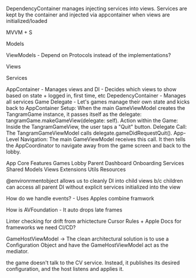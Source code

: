 DependencyContainer manages injecting services into views. Services are kept by the container and injected via appcontainer when views are initialized/loaded

MVVM + S

Models 

ViewModels
    - Depend on Protocols instead of the implementations?

Views

Services

AppContainer
    - Manages views and DI
    - Decides which views to show based on state + logged in, first time, etc
DepedencyContainer
    - Manages all services
Game Delegate 
    - Let's games manage their own state and kicks back to AppContainer
    Setup: When the main GameViewModel creates the TangramGame instance, it passes itself as the delegate: tangramGame.makeGameView(delegate: self).
    Action within the Game: Inside the TangramGameView, the user taps a "Quit" button.
    Delegate Call: The TangramGameViewModel calls delegate.gameDidRequestQuit().
    App-Level Navigation: The main GameViewModel receives this call. It then tells the AppCoordinator to navigate away from the game screen and back to the lobby.


App
Core
Features
    Games
    Lobby
    Parent Dashboard
    Onboarding
Services
Shared
    Models
    Views
    Extensions
    Utils
Resources

@environrmentobject allows us to cleanly DI into child views b/c children can access all parent DI without explicit services initialized into the view

How do we handle events? 
    - Uses Apples combine framwork


How is AVFoundation
    - It auto drops late frames

Linter checking for drift from arhictecture
Cursor Rules + Apple Docs for frameworks we need 
CI/CD?

GameHostViewModel -> The clean architectural solution is to use a Configuration Object and have the GameHostViewModel act as the mediator.

the game doesn't talk to the CV service. Instead, it publishes its desired configuration, and the host listens and applies it.

